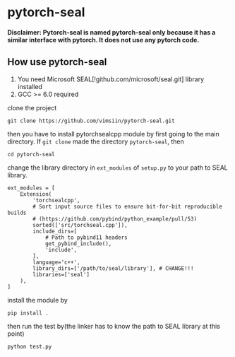 # pytorch-seal
#### Disclaimer: Pytorch-seal is named pytorch-seal only because it has a similar interface with pytorch. It does not use any pytorch code.

## How use pytorch-seal

1. You need Microsoft SEAL[!github.com/microsoft/seal.git] library installed
2. GCC >= 6.0 required

clone the project
```
git clone https://github.com/vimsiin/pytorch-seal.git
```

then you have to install pytorchsealcpp module by first going to the main directory. If `git clone` made the directory `pytorch-seal`, then
```
cd pytorch-seal
```
change the library directory in `ext_modules` of `setup.py` to your path to SEAL library.
```
ext_modules = [
    Extension(
        'torchsealcpp',
        # Sort input source files to ensure bit-for-bit reproducible builds
        # (https://github.com/pybind/python_example/pull/53)
        sorted(['src/torchseal.cpp']),
        include_dirs=[
            # Path to pybind11 headers
            get_pybind_include(),
            'include',
        ],
        language='c++',
        library_dirs=['/path/to/seal/library'], # CHANGE!!!
        libraries=['seal']
    ),
]
```

install the module by
```
pip install .
```
then run the test by(the linker has to know the path to SEAL library at this point)
```
python test.py
```
